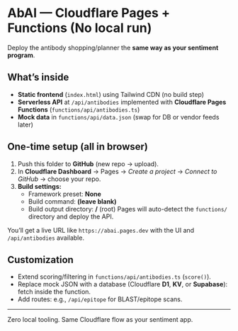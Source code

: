 # AbAI — Cloudflare Pages + Functions (No local run)
Deploy the antibody shopping/planner the **same way as your sentiment program**.

## What’s inside
- **Static frontend** (`index.html`) using Tailwind CDN (no build step)
- **Serverless API** at `/api/antibodies` implemented with **Cloudflare Pages Functions** (`functions/api/antibodies.ts`)
- **Mock data** in `functions/api/data.json` (swap for DB or vendor feeds later)

## One‑time setup (all in browser)
1. Push this folder to **GitHub** (new repo → upload).
2. In **Cloudflare Dashboard** → Pages → *Create a project* → *Connect to GitHub* → choose your repo.
3. **Build settings:**
   - Framework preset: **None**
   - Build command: **(leave blank)**
   - Build output directory: **/** (root)
   Pages will auto-detect the `functions/` directory and deploy the API.

You’ll get a live URL like `https://abai.pages.dev` with the UI and `/api/antibodies` available.

## Customization
- Extend scoring/filtering in `functions/api/antibodies.ts` (`score()`).
- Replace mock JSON with a database (Cloudflare **D1**, **KV**, or **Supabase**): fetch inside the function.
- Add routes: e.g., `/api/epitope` for BLAST/epitope scans.

---
Zero local tooling. Same Cloudflare flow as your sentiment app.
